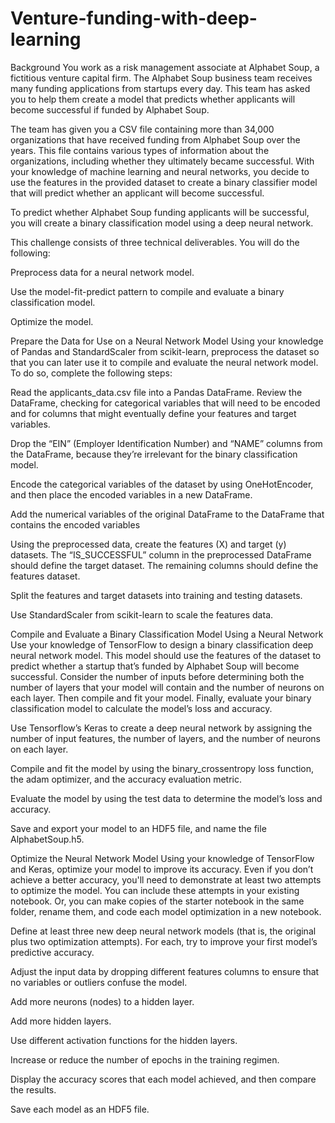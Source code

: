 # Venture-funding-with-deep-learning

Background
You work as a risk management associate at Alphabet Soup, a fictitious venture capital firm. The Alphabet Soup business team receives many funding applications from startups every day. This team has asked you to help them create a model that predicts whether applicants will become successful if funded by Alphabet Soup.

The team has given you a CSV file containing more than 34,000 organizations that have received funding from Alphabet Soup over the years. This file contains various types of information about the organizations, including whether they ultimately became successful. With your knowledge of machine learning and neural networks, you decide to use the features in the provided dataset to create a binary classifier model that will predict whether an applicant will become successful.

To predict whether Alphabet Soup funding applicants will be successful, you will create a binary classification model using a deep neural network.

This challenge consists of three technical deliverables. You will do the following:

Preprocess data for a neural network model.

Use the model-fit-predict pattern to compile and evaluate a binary classification model.

Optimize the model.

Prepare the Data for Use on a Neural Network Model
Using your knowledge of Pandas and StandardScaler from scikit-learn, preprocess the dataset so that you can later use it to compile and evaluate the neural network model. To do so, complete the following steps:

Read the applicants_data.csv file into a Pandas DataFrame. Review the DataFrame, checking for categorical variables that will need to be encoded and for columns that might eventually define your features and target variables.

Drop the “EIN” (Employer Identification Number) and “NAME” columns from the DataFrame, because they’re irrelevant for the binary classification model.

Encode the categorical variables of the dataset by using OneHotEncoder, and then place the encoded variables in a new DataFrame.

Add the numerical variables of the original DataFrame to the DataFrame that contains the encoded variables

Using the preprocessed data, create the features (X) and target (y) datasets. The “IS_SUCCESSFUL” column in the preprocessed DataFrame should define the target dataset. The remaining columns should define the features dataset.

Split the features and target datasets into training and testing datasets.

Use StandardScaler from scikit-learn to scale the features data.

Compile and Evaluate a Binary Classification Model Using a Neural Network
Use your knowledge of TensorFlow to design a binary classification deep neural network model. This model should use the features of the dataset to predict whether a startup that’s funded by Alphabet Soup will become successful. Consider the number of inputs before determining both the number of layers that your model will contain and the number of neurons on each layer. Then compile and fit your model. Finally, evaluate your binary classification model to calculate the model’s loss and accuracy.

Use Tensorflow’s Keras to create a deep neural network by assigning the number of input features, the number of layers, and the number of neurons on each layer.

Compile and fit the model by using the binary_crossentropy loss function, the adam optimizer, and the accuracy evaluation metric.

Evaluate the model by using the test data to determine the model’s loss and accuracy.

Save and export your model to an HDF5 file, and name the file AlphabetSoup.h5.

Optimize the Neural Network Model
Using your knowledge of TensorFlow and Keras, optimize your model to improve its accuracy. Even if you don’t achieve a better accuracy, you'll need to demonstrate at least two attempts to optimize the model. You can include these attempts in your existing notebook. Or, you can make copies of the starter notebook in the same folder, rename them, and code each model optimization in a new notebook.

Define at least three new deep neural network models (that is, the original plus two optimization attempts). For each, try to improve your first model’s predictive accuracy.

Adjust the input data by dropping different features columns to ensure that no variables or outliers confuse the model.

Add more neurons (nodes) to a hidden layer.

Add more hidden layers.

Use different activation functions for the hidden layers.

Increase or reduce the number of epochs in the training regimen.

Display the accuracy scores that each model achieved, and then compare the results.

Save each model as an HDF5 file.
